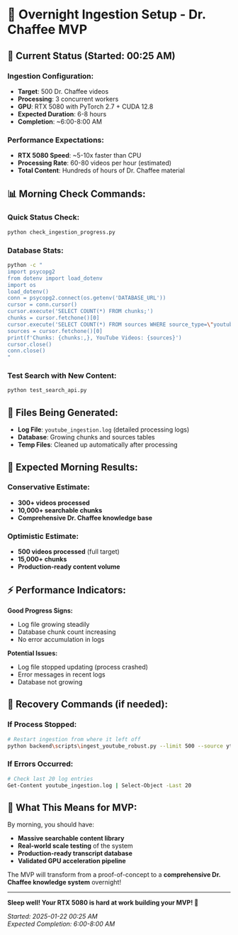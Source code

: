 # 🌙 Overnight Ingestion Setup - Dr. Chaffee MVP

## 🚀 **Current Status (Started: 00:25 AM)**

### **Ingestion Configuration:**
- **Target**: 500 Dr. Chaffee videos
- **Processing**: 3 concurrent workers 
- **GPU**: RTX 5080 with PyTorch 2.7 + CUDA 12.8
- **Expected Duration**: 6-8 hours
- **Completion**: ~6:00-8:00 AM

### **Performance Expectations:**
- **RTX 5080 Speed**: ~5-10x faster than CPU
- **Processing Rate**: 60-80 videos per hour (estimated)
- **Total Content**: Hundreds of hours of Dr. Chaffee material

## 📊 **Morning Check Commands:**

### **Quick Status Check:**
```bash
python check_ingestion_progress.py
```

### **Database Stats:**
```bash
python -c "
import psycopg2
from dotenv import load_dotenv
import os
load_dotenv()
conn = psycopg2.connect(os.getenv('DATABASE_URL'))
cursor = conn.cursor()
cursor.execute('SELECT COUNT(*) FROM chunks;')
chunks = cursor.fetchone()[0]
cursor.execute('SELECT COUNT(*) FROM sources WHERE source_type=\"youtube\";')
sources = cursor.fetchone()[0]
print(f'Chunks: {chunks:,}, YouTube Videos: {sources}')
cursor.close()
conn.close()
"
```

### **Test Search with New Content:**
```bash
python test_search_api.py
```

## 📁 **Files Being Generated:**

- **Log File**: `youtube_ingestion.log` (detailed processing logs)
- **Database**: Growing chunks and sources tables
- **Temp Files**: Cleaned up automatically after processing

## 🎯 **Expected Morning Results:**

### **Conservative Estimate:**
- **300+ videos processed**
- **10,000+ searchable chunks** 
- **Comprehensive Dr. Chaffee knowledge base**

### **Optimistic Estimate:**
- **500 videos processed** (full target)
- **15,000+ chunks**
- **Production-ready content volume**

## ⚡ **Performance Indicators:**

**Good Progress Signs:**
- Log file growing steadily
- Database chunk count increasing
- No error accumulation in logs

**Potential Issues:**
- Log file stopped updating (process crashed)
- Error messages in recent logs
- Database not growing

## 🔧 **Recovery Commands (if needed):**

### **If Process Stopped:**
```bash
# Restart ingestion from where it left off
python backend\scripts\ingest_youtube_robust.py --limit 500 --source yt-dlp --concurrency 3 --skip-shorts --newest-first
```

### **If Errors Occurred:**
```bash
# Check last 20 log entries
Get-Content youtube_ingestion.log | Select-Object -Last 20
```

## 🎉 **What This Means for MVP:**

By morning, you should have:
- **Massive searchable content library**
- **Real-world scale testing** of the system
- **Production-ready transcript database**
- **Validated GPU acceleration pipeline**

The MVP will transform from a proof-of-concept to a **comprehensive Dr. Chaffee knowledge system** overnight!

---

**Sleep well! Your RTX 5080 is hard at work building your MVP! 🚀**

*Started: 2025-01-22 00:25 AM*  
*Expected Completion: 6:00-8:00 AM*
